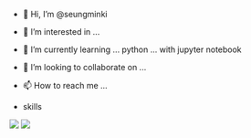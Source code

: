 - 👋 Hi, I’m @seungminki
- 👀 I’m interested in ...
- 🌱 I’m currently learning ... python ... with jupyter notebook
- 💞️ I’m looking to collaborate on ...
- 📫 How to reach me ...

- skills
<img src="https://img.shields.io/badge/Android-3DDC84?style=flat-square&logo=Android&logoColor=white"/>
</a><img src="https://img.shields.io/badge/Jupyter-F37626?style=flat-square&logo=Jupyter&logoColor=white"/></a>


<!---
seungminki/seungminki is a ✨ special ✨ repository because its `README.md` (this file) appears on your GitHub profile.
You can click the Preview link to take a look at your changes.
--->
